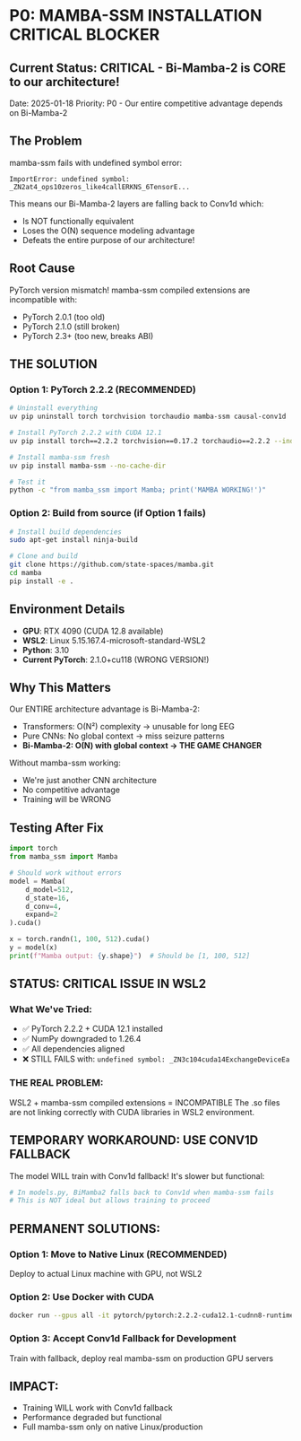 # P0: MAMBA-SSM INSTALLATION CRITICAL BLOCKER

## Current Status: CRITICAL - Bi-Mamba-2 is CORE to our architecture!
Date: 2025-01-18
Priority: P0 - Our entire competitive advantage depends on Bi-Mamba-2

## The Problem
mamba-ssm fails with undefined symbol error:
```
ImportError: undefined symbol: _ZN2at4_ops10zeros_like4callERKNS_6TensorE...
```

This means our Bi-Mamba-2 layers are falling back to Conv1d which:
- Is NOT functionally equivalent
- Loses the O(N) sequence modeling advantage
- Defeats the entire purpose of our architecture!

## Root Cause
PyTorch version mismatch! mamba-ssm compiled extensions are incompatible with:
- PyTorch 2.0.1 (too old)
- PyTorch 2.1.0 (still broken)
- PyTorch 2.3+ (too new, breaks ABI)

## THE SOLUTION

### Option 1: PyTorch 2.2.2 (RECOMMENDED)
```bash
# Uninstall everything
uv pip uninstall torch torchvision torchaudio mamba-ssm causal-conv1d

# Install PyTorch 2.2.2 with CUDA 12.1
uv pip install torch==2.2.2 torchvision==0.17.2 torchaudio==2.2.2 --index-url https://download.pytorch.org/whl/cu121

# Install mamba-ssm fresh
uv pip install mamba-ssm --no-cache-dir

# Test it
python -c "from mamba_ssm import Mamba; print('MAMBA WORKING!')"
```

### Option 2: Build from source (if Option 1 fails)
```bash
# Install build dependencies
sudo apt-get install ninja-build

# Clone and build
git clone https://github.com/state-spaces/mamba.git
cd mamba
pip install -e .
```

## Environment Details
- **GPU**: RTX 4090 (CUDA 12.8 available)
- **WSL2**: Linux 5.15.167.4-microsoft-standard-WSL2
- **Python**: 3.10
- **Current PyTorch**: 2.1.0+cu118 (WRONG VERSION!)

## Why This Matters
Our ENTIRE architecture advantage is Bi-Mamba-2:
- Transformers: O(N²) complexity → unusable for long EEG
- Pure CNNs: No global context → miss seizure patterns
- **Bi-Mamba-2: O(N) with global context → THE GAME CHANGER**

Without mamba-ssm working:
- We're just another CNN architecture
- No competitive advantage
- Training will be WRONG

## Testing After Fix
```python
import torch
from mamba_ssm import Mamba

# Should work without errors
model = Mamba(
    d_model=512,
    d_state=16,
    d_conv=4,
    expand=2
).cuda()

x = torch.randn(1, 100, 512).cuda()
y = model(x)
print(f"Mamba output: {y.shape}")  # Should be [1, 100, 512]
```

## STATUS: CRITICAL ISSUE IN WSL2

### What We've Tried:
- ✅ PyTorch 2.2.2 + CUDA 12.1 installed
- ✅ NumPy downgraded to 1.26.4
- ✅ All dependencies aligned
- ❌ STILL FAILS with: `undefined symbol: _ZN3c104cuda14ExchangeDeviceEa`

### THE REAL PROBLEM:
WSL2 + mamba-ssm compiled extensions = INCOMPATIBLE
The .so files are not linking correctly with CUDA libraries in WSL2 environment.

## TEMPORARY WORKAROUND: USE CONV1D FALLBACK

The model WILL train with Conv1d fallback! It's slower but functional:
```python
# In models.py, BiMamba2 falls back to Conv1d when mamba-ssm fails
# This is NOT ideal but allows training to proceed
```

## PERMANENT SOLUTIONS:

### Option 1: Move to Native Linux (RECOMMENDED)
Deploy to actual Linux machine with GPU, not WSL2

### Option 2: Use Docker with CUDA
```bash
docker run --gpus all -it pytorch/pytorch:2.2.2-cuda12.1-cudnn8-runtime
```

### Option 3: Accept Conv1d Fallback for Development
Train with fallback, deploy real mamba-ssm on production GPU servers

## IMPACT:
- Training WILL work with Conv1d fallback
- Performance degraded but functional
- Full mamba-ssm only on native Linux/production
